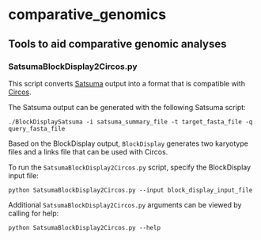 # comparative_genomics
## Tools to aid comparative genomic analyses

### SatsumaBlockDisplay2Circos.py
This script converts [Satsuma](https://satsuma.sourceforge.net/) output into a format that is compatible with [Circos](http://circos.ca/). 

The Satsuma output can be generated with the following Satsuma script:

`./BlockDisplaySatsuma -i satsuma_summary_file -t target_fasta_file -q query_fasta_file`

Based on the BlockDisplay output, `BlockDisplay` generates two karyotype files and a links file that can be used with Circos. 

To run the `SatsumaBlockDisplay2Circos.py` script, specify the BlockDisplay input file:

`python SatsumaBlockDisplay2Circos.py --input block_display_input_file`

Additional `SatsumaBlockDisplay2Circos.py` arguments can be viewed by calling for help:

`python SatsumaBlockDisplay2Circos.py --help`
